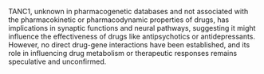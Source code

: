 TANC1, unknown in pharmacogenetic databases and not associated with the pharmacokinetic or pharmacodynamic properties of drugs, has implications in synaptic functions and neural pathways, suggesting it might influence the effectiveness of drugs like antipsychotics or antidepressants. However, no direct drug-gene interactions have been established, and its role in influencing drug metabolism or therapeutic responses remains speculative and unconfirmed.